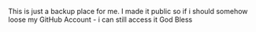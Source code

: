 This is just a backup place for me. 
I made it public so if i should somehow loose my GitHub Account - i can still access it
God Bless

